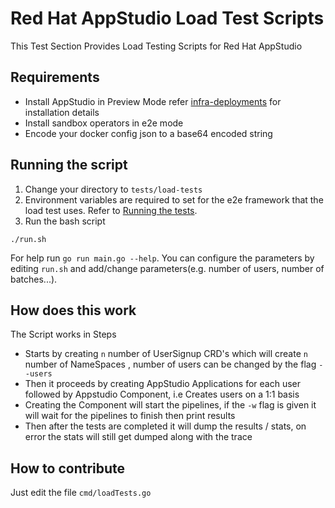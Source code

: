 # Red Hat AppStudio Load Test Scripts

This Test Section Provides Load Testing Scripts for Red Hat AppStudio 

## Requirements 

- Install AppStudio in Preview Mode refer [infra-deployments](https://github.com/redhat-appstudio/infra-deployments) for installation details 
- Install sandbox operators in e2e mode
- Encode your docker config json to a base64 encoded string 

## Running the script
1. Change your directory to `tests/load-tests` 
2. Environment variables are required to set for the e2e framework that the load test uses. Refer to [Running the tests](https://github.com/redhat-appstudio/e2e-tests#running-the-tests).
3. Run the bash script
```
./run.sh 
```
For help run `go run main.go --help`.
You can configure the parameters by editing `run.sh` and add/change parameters(e.g. number of users, number of batches...).

## How does this work 
The Script works in Steps
- Starts by creating `n` number of UserSignup CRD's which will create `n` number of NameSpaces , number of users can be changed by the flag `--users`
- Then it proceeds by creating AppStudio Applications for each user followed by Appstudio Component, i.e Creates users on a 1:1 basis 
- Creating the Component will start the pipelines, if the `-w` flag is given it will wait for the pipelines to finish then print results 
- Then after the tests are completed it will dump the results / stats, on error the stats will still get dumped along with the trace

## How to contribute
Just edit the file `cmd/loadTests.go` 
